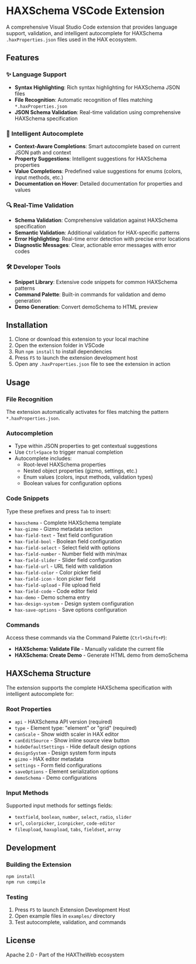 # HAXSchema VSCode Extension

A comprehensive Visual Studio Code extension that provides language support, validation, and intelligent autocomplete for HAXSchema `.haxProperties.json` files used in the HAX ecosystem.

## Features

### ✨ Language Support
- **Syntax Highlighting**: Rich syntax highlighting for HAXSchema JSON files
- **File Recognition**: Automatic recognition of files matching `*.haxProperties.json`
- **JSON Schema Validation**: Real-time validation using comprehensive HAXSchema specification

### 🚀 Intelligent Autocomplete
- **Context-Aware Completions**: Smart autocomplete based on current JSON path and context
- **Property Suggestions**: Intelligent suggestions for HAXSchema properties
- **Value Completions**: Predefined value suggestions for enums (colors, input methods, etc.)
- **Documentation on Hover**: Detailed documentation for properties and values

### 🔍 Real-Time Validation
- **Schema Validation**: Comprehensive validation against HAXSchema specification
- **Semantic Validation**: Additional validation for HAX-specific patterns
- **Error Highlighting**: Real-time error detection with precise error locations
- **Diagnostic Messages**: Clear, actionable error messages with error codes

### 🛠️ Developer Tools
- **Snippet Library**: Extensive code snippets for common HAXSchema patterns
- **Command Palette**: Built-in commands for validation and demo generation
- **Demo Generation**: Convert demoSchema to HTML preview

## Installation

1. Clone or download this extension to your local machine
2. Open the extension folder in VSCode
3. Run `npm install` to install dependencies
4. Press `F5` to launch the extension development host
5. Open any `.haxProperties.json` file to see the extension in action

## Usage

### File Recognition
The extension automatically activates for files matching the pattern `*.haxProperties.json`.

### Autocompletion
- Type within JSON properties to get contextual suggestions
- Use `Ctrl+Space` to trigger manual completion
- Autocomplete includes:
  - Root-level HAXSchema properties
  - Nested object properties (gizmo, settings, etc.)
  - Enum values (colors, input methods, validation types)
  - Boolean values for configuration options

### Code Snippets
Type these prefixes and press `Tab` to insert:

- `haxschema` - Complete HAXSchema template
- `hax-gizmo` - Gizmo metadata section
- `hax-field-text` - Text field configuration
- `hax-field-bool` - Boolean field configuration  
- `hax-field-select` - Select field with options
- `hax-field-number` - Number field with min/max
- `hax-field-slider` - Slider field configuration
- `hax-field-url` - URL field with validation
- `hax-field-color` - Color picker field
- `hax-field-icon` - Icon picker field
- `hax-field-upload` - File upload field
- `hax-field-code` - Code editor field
- `hax-demo` - Demo schema entry
- `hax-design-system` - Design system configuration
- `hax-save-options` - Save options configuration

### Commands

Access these commands via the Command Palette (`Ctrl+Shift+P`):

- **HAXSchema: Validate File** - Manually validate the current file
- **HAXSchema: Create Demo** - Generate HTML demo from demoSchema

## HAXSchema Structure

The extension supports the complete HAXSchema specification with intelligent autocomplete for:

### Root Properties
- `api` - HAXSchema API version (required)
- `type` - Element type: "element" or "grid" (required)
- `canScale` - Show width scaler in HAX editor
- `canEditSource` - Show inline source view button
- `hideDefaultSettings` - Hide default design options
- `designSystem` - Design system form inputs
- `gizmo` - HAX editor metadata
- `settings` - Form field configurations
- `saveOptions` - Element serialization options
- `demoSchema` - Demo configurations

### Input Methods
Supported input methods for settings fields:
- `textfield`, `boolean`, `number`, `select`, `radio`, `slider`
- `url`, `colorpicker`, `iconpicker`, `code-editor`
- `fileupload`, `haxupload`, `tabs`, `fieldset`, `array`

## Development

### Building the Extension
```bash
npm install
npm run compile
```

### Testing
1. Press `F5` to launch Extension Development Host
2. Open example files in `examples/` directory
3. Test autocomplete, validation, and commands

## License

Apache 2.0 - Part of the HAXTheWeb ecosystem

